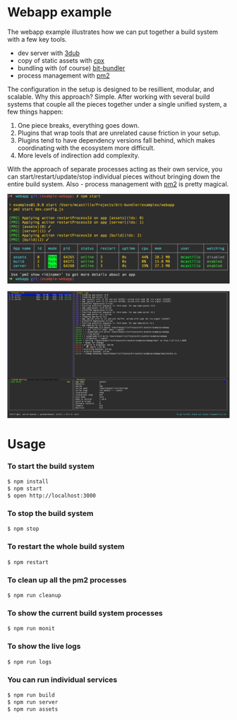 # Webapp example

The webapp example illustrates how we can put together a build system with a few key tools.

- dev server with [3dub](https://github.com/MiguelCastillo/3dub)
- copy of static assets with [cpx](https://github.com/mysticatea/cpx)
- bundling with (of course) [bit-bundler](https://github.com/MiguelCastillo/bit-bundler)
- process management with [pm2](https://github.com/Unitech/pm2)

The configuration in the setup is designed to be resillient, modular, and scalable. Why this approach? Simple. After working with several build systems that couple all the pieces together under a single unified system, a few things happen:

1. One piece breaks, everything goes down.
2. Plugins that wrap tools that are unrelated cause friction in your setup.
3. Plugins tend to have dependency versions fall behind, which makes coordinating with the ecosystem more difficult.
4. More levels of indirection add complexity.

With the approach of separate processes acting as their own service, you can start/restart/update/stop individual pieces without bringing down the entire build system. Also - process management with [pm2](https://github.com/Unitech/pm2) is pretty magical.

![start build](https://raw.githubusercontent.com/MiguelCastillo/bit-bundler/master/img/webapp-build-start.png "Starting up the build")

![monitor build](https://raw.githubusercontent.com/MiguelCastillo/bit-bundler/master/img/webapp-build-monitor.png "Monitoring the build processes")


# Usage

### To start the build system

```
$ npm install
$ npm start
$ open http://localhost:3000
```

### To stop the build system

```
$ npm stop
```

### To restart the whole build system

```
$ npm restart
```

### To clean up all the pm2 processes

```
$ npm run cleanup
```

### To show the current build system processes

```
$ npm run monit
```

### To show the live logs

```
$ npm run logs
```

### You can run individual services

```
$ npm run build
$ npm run server
$ npm run assets
```
